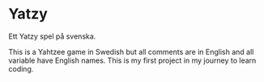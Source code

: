 # Yatzy
Ett Yatzy spel på svenska.

This is a Yahtzee game in Swedish but all comments are in English and all variable have English names. 
This is my first project in my journey to learn coding.
